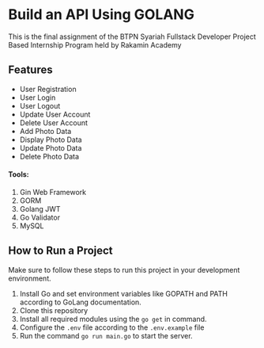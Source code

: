 # Build an API Using GOLANG
This is the final assignment of the BTPN Syariah Fullstack Developer Project Based Internship Program held by Rakamin Academy

## Features

- User Registration
- User Login
- User Logout
- Update User Account
- Delete User Account
- Add Photo Data
- Display Photo Data
- Update Photo Data
- Delete Photo Data

#### Tools:
1. Gin Web Framework
2. GORM
3. Golang JWT
4. Go Validator
5. MySQL


## How to Run a Project

Make sure to follow these steps to run this project in your development environment.
1. Install Go and set environment variables like GOPATH and PATH according to GoLang documentation.
2. Clone this repository
3. Install all required modules using the `go get` in command.
4. Configure the `.env` file according to the `.env.example` file
5. Run the command `go run main.go` to start the server.

